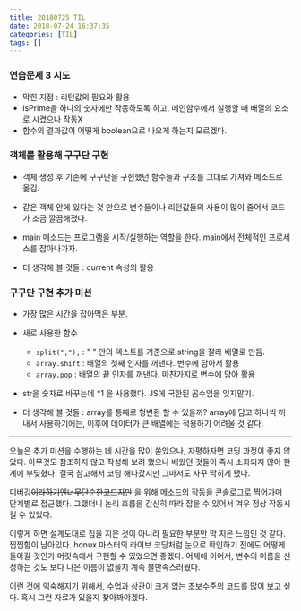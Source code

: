 ```yaml
---
title: 20180725 TIL
date: 2018-07-24 16:37:35
categories: [TIL]
tags: []
---
```


### 연습문제 3 시도

-   막힌 지점 : 리턴값의 필요와 활용
-   isPrime을 하나의 숫자에만 작동하도록 하고, 메인함수에서 실행할 때 배열의 요소로 시켰으나 작동X
-   함수의 결과값이 어떻게 boolean으로 나오게 하는지 모르겠다.

### 객체를 활용해 구구단 구현

-   객체 생성 후 기존에 구구단을 구현했던 함수들과 구조를 그대로 가져와 메소드로 옮김.

-   같은 객체 안에 있다는 것 만으로 변수들이나 리턴값들의 사용이 많이 줄어서 코드가 조금 깔끔해졌다.

-   main 메소드는 프로그램을 시작/실행하는 역할을 한다. main에서 전체적인 프로세스를 잡아나가자.

-   더 생각해 볼 것들 : current 속성의 활용

### 구구단 구현 추가 미션

-   가장 많은 시간을 잡아먹은 부분.

-   새로 사용한 함수

    -   `split(",");` : " " 안의 텍스트를 기준으로 string을 잘라 배열로 만듬.
    -   `array.shift` : 배열의 첫째 인자를 꺼낸다. 변수에 담아서 활용
    -   `array.pop` : 배열의 끝 인자를 꺼낸다. 마찬가지로 변수에 담아 활용
-   str을 숫자로 바꾸는데 \*1 을 사용했다. JS에 국한된 꼼수임을 잊지말기.

-   더 생각해 볼 것들 : array를 통째로 형변환 할 수 있을까? array에 담고 하나씩 꺼내서 사용하기에는, 이후에 데이터가 큰 배열에는 적용하기 어려울 것 같다.

* * * * *

오늘은 추가 미션을 수행하는 데 시간을 많이 쏟았으나, 자평하자면 코딩 과정이 좋지 않았다. 아무것도 참조하지 않고 작성해 보려 했으나 배웠던 것들이 즉시 소화되지 않아 한계에 부딪혔다. 결국 참고해서 코딩 해나갔지만 그마저도 자꾸 막히게 됐다.

 디버깅~~이라하기엔너무단순한코드지만~~ 을 위해 메소드의 작동을 콘솔로그로 찍어가며 단계별로 접근했다. 그랬더니 논리 흐름을 간신히 따라 잡을 수 있어서 겨우 정상 작동시킬 수 있었다.
 
 이렇게 하면 설계도대로 집을 지은 것이 아니라 필요한 부분만 막 지은 느낌인 것 같다. 찝찝함이 남아있다. honux 마스터의 라이브 코딩처럼 눈으로 확인하기 전에도 어떻게 돌아갈 것인가 머릿속에서 구현할 수 있었으면 좋겠다. 어제에 이어서, 변수의 이름을 선정하는 것도 보다 나은 이름이 없을지 계속 불만족스러웠다.

 이런 것에 익숙해지기 위해서, 수업과 상관이 크게 없는 초보수준의 코드를 많이 보고 싶다. 혹시 그런 자료가 있을지 찾아봐야겠다.

